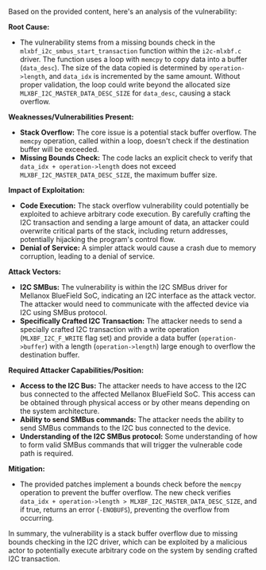 Based on the provided content, here's an analysis of the vulnerability:

**Root Cause:**
- The vulnerability stems from a missing bounds check in the `mlxbf_i2c_smbus_start_transaction` function within the `i2c-mlxbf.c` driver. The function uses a loop with `memcpy` to copy data into a buffer (`data_desc`). The size of the data copied is determined by `operation->length`, and `data_idx` is incremented by the same amount. Without proper validation, the loop could write beyond the allocated size `MLXBF_I2C_MASTER_DATA_DESC_SIZE` for `data_desc`, causing a stack overflow.

**Weaknesses/Vulnerabilities Present:**
- **Stack Overflow:** The core issue is a potential stack buffer overflow. The `memcpy` operation, called within a loop, doesn't check if the destination buffer will be exceeded.
- **Missing Bounds Check:** The code lacks an explicit check to verify that `data_idx + operation->length` does not exceed `MLXBF_I2C_MASTER_DATA_DESC_SIZE`, the maximum buffer size.

**Impact of Exploitation:**
- **Code Execution:** The stack overflow vulnerability could potentially be exploited to achieve arbitrary code execution. By carefully crafting the I2C transaction and sending a large amount of data, an attacker could overwrite critical parts of the stack, including return addresses, potentially hijacking the program's control flow.
- **Denial of Service:** A simpler attack would cause a crash due to memory corruption, leading to a denial of service.

**Attack Vectors:**
- **I2C SMBus:** The vulnerability is within the I2C SMBus driver for Mellanox BlueField SoC, indicating an I2C interface as the attack vector. The attacker would need to communicate with the affected device via I2C using SMBus protocol.
- **Specifically Crafted I2C Transaction:** The attacker needs to send a specially crafted I2C transaction with a write operation (`MLXBF_I2C_F_WRITE` flag set) and provide a data buffer (`operation->buffer`) with a length (`operation->length`) large enough to overflow the destination buffer.

**Required Attacker Capabilities/Position:**
- **Access to the I2C Bus:** The attacker needs to have access to the I2C bus connected to the affected Mellanox BlueField SoC. This access can be obtained through physical access or by other means depending on the system architecture.
- **Ability to send SMBus commands:**  The attacker needs the ability to send SMBus commands to the I2C bus connected to the device.
- **Understanding of the I2C SMBus protocol:** Some understanding of how to form valid SMBus commands that will trigger the vulnerable code path is required.

**Mitigation:**
- The provided patches implement a bounds check before the `memcpy` operation to prevent the buffer overflow. The new check verifies `data_idx + operation->length > MLXBF_I2C_MASTER_DATA_DESC_SIZE`, and if true, returns an error (`-ENOBUFS`), preventing the overflow from occurring.

In summary, the vulnerability is a stack buffer overflow due to missing bounds checking in the I2C driver, which can be exploited by a malicious actor to potentially execute arbitrary code on the system by sending crafted I2C transaction.